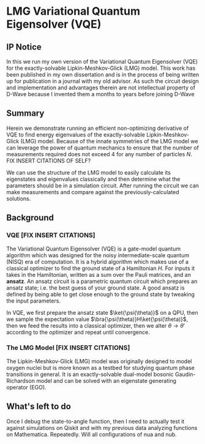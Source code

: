 # LMG Variational Quantum Eigensolver (VQE)
## IP Notice 
In this we run my own version of the Variational Quantum Eigensolver (VQE) for the exactly-solvable Lipkin-Meshkov-Glick (LMG) model. This work has been published in my own dissertation and is in the process of being written up for publication in a journal with my old advisor. As such the circuit design and implementation and advantages therein are not intellectual property of D-Wave because I invented them a months to years before joining D-Wave

## Summary
Herein we demonstrate running an efficient non-optimizing derivative of VQE to find energy eigenvalues of the exactly-solvable Lipkin-Meshkov-Glick (LMG) model. Because of the innate symmetries of the LMG model we can leverage the power of quantum mechanics to ensure that the number of measurements required does not exceed $4$ for any number of particles $N$. FIX INSERT CITATIONS OF SELF?

We can use the structure of the LMG model to easily calculate its eigenstates and eigenvalues classically and then determine what the parameters should be in a simulation circuit. After running the circuit we can make measurements and compare against the previously-calculated solutions.

## Background
### VQE [FIX INSERT CITATIONS]
The Variational Quantum Eigensolver (VQE) is a gate-model quantum algorithm which was designed for the noisy intermediate-scale quantum (NISQ) era of computation. It is a hybrid algorithm which makes use of a classical optimizer to find the ground state of a Hamiltonian $H$. For inputs it takes in the Hamiltonian, written as a sum over the Pauli matrices, and an **ansatz**. An ansatz circuit is a parametric quantum circuit which prepares an ansatz state; i.e. the best guess of your ground state. A good ansatz is defined by being able to get close enough to the ground state by tweaking the input parameters.

In VQE, we first prepare the ansatz state $\ket{\psi(\theta)}$ on a QPU, then we sample the expectation value $\bra{\psi(\theta)}H\ket{\psi(\theta)}$, then we feed the results into a classical optimizer, then we alter $\theta\rightarrow\theta'$ according to the optimizer and repeat until convergence.


### The LMG Model [FIX INSERT CITATIONS]
The Lipkin-Meshkov-Glick (LMG) model was originally designed to model oxygen nuclei but is more known as a testbed for studying quantum phase transitions in general. It is an exactly-solvable dual-model bosonic Gaudin-Richardson model and can be solved with an eigenstate generating operator (EGO). 


## What's left to do
Once I debug the state-to-angle function, then I need to actually test it against simulations on Qiskit and with my previous data analyzing functions on Mathematica. Repeatedly. Will all configurations of nua and nub.
